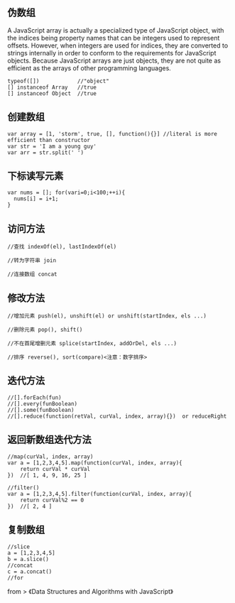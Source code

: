 
## 伪数组

A JavaScript array is actually a specialized type of JavaScript object, with the indices being property names that can be integers used to represent offsets. However, when integers are used for indices, they are converted to strings internally in order to conform to the requirements for JavaScript objects. Because JavaScript arrays are just objects, they are not quite as efficient as the arrays of other programming languages.

    typeof([])            //"object"
    [] instanceof Array   //true
    [] instanceof Object  //true

## 创建数组

    var array = [1, 'storm', true, [], function(){}] //literal is more efficient than constructor
    var str = 'I am a young guy'
    var arr = str.split(' ')

## 下标读写元素

    var nums = []; for(vari=0;i<100;++i){
      nums[i] = i+1;
    }
## 访问方法

    //查找 indexOf(el), lastIndexOf(el)
    
    //转为字符串 join
    
    //连接数组 concat

## 修改方法

    //增加元素 push(el), unshift(el) or unshift(startIndex, els ...)
    
    //删除元素 pop(), shift()
    
    //不在首尾增删元素 splice(startIndex, addOrDel, els ...)
    
    //排序 reverse(), sort(compare)<注意：数字排序>

## 迭代方法

    //[].forEach(fun)
    //[].every(funBoolean)
    //[].some(funBoolean)
    //[].reduce(function(retVal, curVal, index, array){})  or reduceRight

## 返回新数组迭代方法

    //map(curVal, index, array)
    var a = [1,2,3,4,5].map(function(curVal, index, array){
        return curVal * curVal
    })  //[ 1, 4, 9, 16, 25 ]
    
    //filter()
    var a = [1,2,3,4,5].filter(function(curVal, index, array){
        return curVal%2 == 0
    })  //[ 2, 4 ]

## 复制数组

    //slice
    a = [1,2,3,4,5]
    b = a.slice()
    //concat
    c = a.concat()
    //for







from > 《Data Structures and Algorithms with JavaScript》
